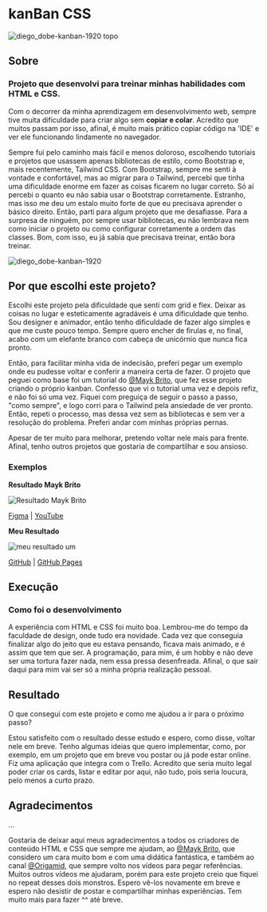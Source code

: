 # kanBan CSS

![diego_dobe-kanban-1920 topo](https://github.com/diegodobemaster/kanban-css/assets/57849452/44f564d3-2505-454c-8605-0888653a58f1)

## Sobre

### Projeto que desenvolvi para treinar minhas habilidades com HTML e CSS.

Com o decorrer da minha aprendizagem em desenvolvimento web, sempre tive muita dificuldade para criar algo sem **copiar e colar**. Acredito que muitos passam por isso, afinal, é muito mais prático copiar código na 'IDE' e ver ele funcionando lindamente no navegador.

Sempre fui pelo caminho mais fácil e menos doloroso, escolhendo tutoriais e projetos que usassem apenas bibliotecas de estilo, como Bootstrap e, mais recentemente, Tailwind CSS. Com Bootstrap, sempre me senti à vontade e confortável, mas ao migrar para o Tailwind, percebi que tinha uma dificuldade enorme em fazer as coisas ficarem no lugar correto. Só aí percebi o quanto eu não sabia usar o Bootstrap corretamente. Estranho, mas isso me deu um estalo muito forte de que eu precisava aprender o básico direito. Então, parti para algum projeto que me desafiasse. Para a surpresa de ninguém, por sempre usar bibliotecas, eu não lembrava nem como iniciar o projeto ou como configurar corretamente a ordem das classes. Bom, com isso, eu já sabia que precisava treinar, então bora treinar.

![diego_dobe-kanban-1920](https://github.com/diegodobemaster/kanban-css/assets/57849452/b6669628-d9fd-48b4-80a7-4dbad102b2f7)

## Por que escolhi este projeto?

Escolhi este projeto pela dificuldade que senti com grid e flex. Deixar as coisas no lugar e esteticamente agradáveis é uma dificuldade que tenho. Sou designer e animador, então tenho dificuldade de fazer algo simples e que me custe pouco tempo. Sempre quero encher de firulas e, no final, acabo com um elefante branco com cabeça de unicórnio que nunca fica pronto.

Então, para facilitar minha vida de indecisão, preferi pegar um exemplo onde eu pudesse voltar e conferir a maneira certa de fazer. O projeto que peguei como base foi um tutorial do [@Mayk Brito](https://www.linkedin.com/in/maykbrito/), que fez esse projeto criando o próprio kanban. Confesso que vi o tutorial uma vez e depois refiz, e não foi só uma vez. Fiquei com preguiça de seguir o passo a passo, "como sempre", e logo corri para o Tailwind pela ansiedade de ver pronto. Então, repeti o processo, mas dessa vez sem as bibliotecas e sem ver a resolução do problema. Preferi andar com minhas próprias pernas.

Apesar de ter muito para melhorar, pretendo voltar nele mais para frente. Afinal, tenho outros projetos que gostaria de compartilhar e sou ansioso.

### Exemplos

**Resultado Mayk Brito**

![Resultado Mayk Brito](https://github.com/diegodobemaster/kanban-css/assets/57849452/ebdf84cc-0c36-4814-9ee8-37489b9b4023)

[Figma](https://www.figma.com/design/P4XAtMuH96I9z3uGHnaXY1/Kanban-%E2%80%A2-Desafio-12-(Community)?node-id=11-31) | [YouTube](https://youtu.be/_3eY6ZPbc6g?si=FbN_YC5yhl7nmZua)

**Meu Resultado**

![meu resultado um](https://github.com/diegodobemaster/kanban-css/assets/57849452/8fb40687-1068-4dad-a44b-aeb8fd1dc5b5)

[GitHub](https://github.com/diegodobemaster/kanban-css) | [GitHub Pages](https://diegodobemaster.github.io/kanban-css/)

## Execução

### Como foi o desenvolvimento

A experiência com HTML e CSS foi muito boa. Lembrou-me do tempo da faculdade de design, onde tudo era novidade. Cada vez que conseguia finalizar algo do jeito que eu estava pensando, ficava mais animado, e é assim que tem que ser. A programação, para mim, é um hobby e não deve ser uma tortura fazer nada, nem essa pressa desenfreada. Afinal, o que sair daqui para mim vai ser só a minha própria realização pessoal.

## Resultado

O que consegui com este projeto e como me ajudou a ir para o próximo passo?

Estou satisfeito com o resultado desse estudo e espero, como disse, voltar nele em breve. Tenho algumas ideias que quero implementar, como, por exemplo, em um projeto que em breve vou postar ou já pode estar online. Fiz uma aplicação que integra com o Trello. Acredito que seria muito legal poder criar os cards, listar e editar por aqui, não tudo, pois seria loucura, pelo menos a curto prazo.

## Agradecimentos

...

Gostaria de deixar aqui meus agradecimentos a todos os criadores de conteúdo HTML e CSS que sempre me ajudam, ao [@Mayk Brito](https://www.linkedin.com/in/maykbrito/), que considero um cara muito bom e com uma didática fantástica, e também ao canal [@Origamid](https://www.linkedin.com/school/origamid/), que sempre volto nos vídeos para pegar referências. Muitos outros vídeos me ajudaram, porém para este projeto creio que fiquei no repeat desses dois monstros. Espero vê-los novamente em breve e espero não desistir de postar e compartilhar minhas experiências. Tem muito mais para fazer ^^ até breve.
